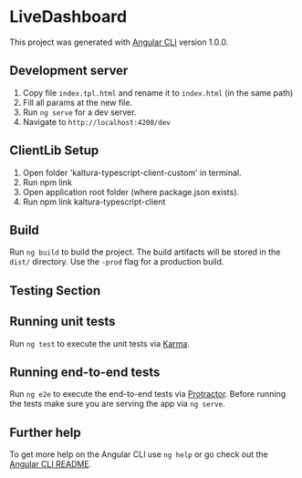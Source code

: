 # LiveDashboard
This project was generated with [Angular CLI](https://github.com/angular/angular-cli) version 1.0.0.


## Development server
1. Copy file `index.tpl.html` and rename it to `index.html` (in the same path)
2. Fill all params at the new file.
3. Run `ng serve` for a dev server.
4. Navigate to `http://localhost:4200/dev`

## ClientLib Setup
1. Open folder 'kaltura-typescript-client-custom' in terminal.
2. Run npm link
3. Open application root folder (where package.json exists).
4. Run npm link kaltura-typescript-client

## Build
Run `ng build` to build the project. 
The build artifacts will be stored in the `dist/` directory. Use the `-prod` flag for a production build.





## Testing Section ##

  ## Running unit tests
  Run `ng test` to execute the unit tests via [Karma](https://karma-runner.github.io).

  ## Running end-to-end tests
  Run `ng e2e` to execute the end-to-end tests via [Protractor](http://www.protractortest.org/).
  Before running the tests make sure you are serving the app via `ng serve`.
  
  ## Further help
  To get more help on the Angular CLI use `ng help` or go check out the [Angular CLI README](https://github.com/angular/angular-cli/blob/master/README.md).

